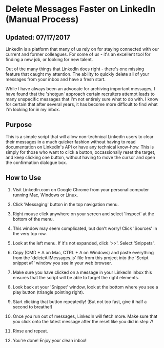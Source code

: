 # Delete Messages Faster on LinkedIn (Manual Process)

## Updated: 07/17/2017

LinkedIn is a platform that many of us rely on for staying connected with our current and former colleagues. For some of us - it's an excellent tool for finding a new job, or looking for new talent.

Out of the many things that LinkedIn does right - there's one missing feature that caught my attention. The ability to quickly delete all of your messages from your inbox and have a fresh start.

While I have always been an advocate for archiving important messages, I have found that the 'shotgun' approach certain recruiters attempt leads to many unspecific messages that I'm not entirely sure what to do with. I know for certain that after several years, it has become more difficult to find what I'm looking for in my inbox.

## Purpose

This is a simple script that will allow non-technical LinkedIn users to clear their messages in a much quicker fashion without having to read documentation on LinkedIn's API or have any technical know-how. This is simply for those who want to click a button, occassionally reset the target, and keep clicking one button, without having to move the cursor and open the confirmation dialogue box.

## How to Use

1. Visit LinkedIn.com on Google Chrome from your personal computer running Mac, Windows or Linux.

2. Click 'Messaging' button in the top navigation menu.

3. Right mouse click anywhere on your screen and select 'Inspect' at the bottom of the menu.

4. This window may seem complicated, but don't worry! Click 'Sources' in the very top row.

5. Look at the left menu. If it's not expanded, click '>>'. Select 'Snippets'.

6. Copy (CMD + A on Mac, CTRL + A on Windows) and paste everything from the 'deleteAllMessages.js' file from this project into the 'Script snippet #1' window you see in your web browser.

7. Make sure you have clicked on a message in your LinkedIn inbox this ensures that the script will be able to target the right elements.

8. Look back at your 'Snippet' window, look at the bottom where you see a play button (triangle pointing right).

9. Start clicking that button repeatedly! (But not too fast, give it half a second to breathe!)

10. Once you run out of messages, LinkedIn will fetch more. Make sure that you click onto the latest message after the reset like you did in step 7!

11. Rinse and repeat.

12. You're done! Enjoy your clean inbox!
